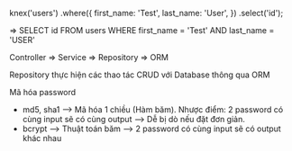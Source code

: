 knex('users')
.where({
first_name: 'Test',
last_name: 'User',
})
.select('id');

=> SELECT id FROM users WHERE first_name = 'Test' AND last_name = 'USER'

Controller => Service => Repository => ORM

Repository thực hiện các thao tác CRUD với Database thông qua ORM

Mã hóa password

- md5, sha1 --> Mã hóa 1 chiều (Hàm băm). Nhược điểm: 2 password có cùng input sẽ có cùng output --> Dễ bị dò nếu đặt đơn giản.
- bcrypt --> Thuật toán băm --> 2 password có cùng input sẽ có output khác nhau

